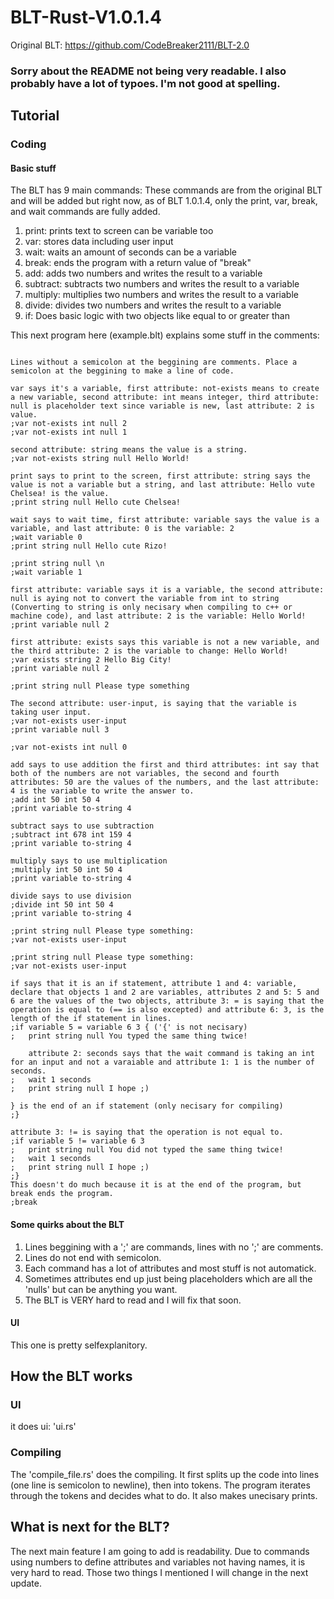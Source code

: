 # BLT-Rust-V1.0.1.4

Original BLT: https://github.com/CodeBreaker2111/BLT-2.0

### Sorry about the README not being very readable. I also probably have a lot of typoes. I'm not good at spelling.

## Tutorial

### Coding

#### Basic stuff

The BLT has 9 main commands:    These commands are from the original BLT and will be added but right now, as of BLT 1.0.1.4, only the print, var, break, and wait commands are fully added.

1. print: prints text to screen can be variable too
2. var: stores data including user input
3. wait: waits an amount of seconds can be a variable
4. break: ends the program with a return value of "break"
5. add: adds two numbers and writes the result to a variable
6. subtract: subtracts two numbers and writes the result to a variable
7. multiply: multiplies two numbers and writes the result to a variable
8. divide: divides two numbers and writes the result to a variable
9. if: Does basic logic with two objects like equal to or greater than

This next program here (example.blt) explains some stuff in the comments:

```Lines without a semicolon at the beggining are comments. Place a semicolon at the beggining to make a line of code.

Lines without a semicolon at the beggining are comments. Place a semicolon at the beggining to make a line of code.

var says it's a variable, first attribute: not-exists means to create a new variable, second attribute: int means integer, third attribute: null is placeholder text since variable is new, last attribute: 2 is value.
;var not-exists int null 2
;var not-exists int null 1

second attribute: string means the value is a string.
;var not-exists string null Hello World!

print says to print to the screen, first attribute: string says the value is not a variable but a string, and last attribute: Hello vute Chelsea! is the value.
;print string null Hello cute Chelsea!

wait says to wait time, first attribute: variable says the value is a variable, and last attribute: 0 is the variable: 2
;wait variable 0
;print string null Hello cute Rizo!

;print string null \n
;wait variable 1

first attribute: variable says it is a variable, the second attribute: null is aying not to convert the variable from int to string (Converting to string is only necisary when compiling to c++ or machine code), and last attribute: 2 is the variable: Hello World!
;print variable null 2

first attribute: exists says this variable is not a new variable, and the third attribute: 2 is the variable to change: Hello World!
;var exists string 2 Hello Big City!
;print variable null 2

;print string null Please type something

The second attribute: user-input, is saying that the variable is taking user input.
;var not-exists user-input
;print variable null 3

;var not-exists int null 0

add says to use addition the first and third attributes: int say that both of the numbers are not variables, the second and fourth attributes: 50 are the values of the numbers, and the last attribute: 4 is the variable to write the answer to.
;add int 50 int 50 4
;print variable to-string 4

subtract says to use subtraction
;subtract int 678 int 159 4
;print variable to-string 4

multiply says to use multiplication
;multiply int 50 int 50 4
;print variable to-string 4

divide says to use division
;divide int 50 int 50 4
;print variable to-string 4

;print string null Please type something:
;var not-exists user-input

;print string null Please type something:
;var not-exists user-input

if says that it is an if statement, attribute 1 and 4: variable, declare that objects 1 and 2 are variables, attributes 2 and 5: 5 and 6 are the values of the two objects, attribute 3: = is saying that the operation is equal to (== is also excepted) and attribute 6: 3, is the length of the if statement in lines.
;if variable 5 = variable 6 3 { ('{' is not necisary)
;   print string null You typed the same thing twice!

    attribute 2: seconds says that the wait command is taking an int for an input and not a varaiable and attribute 1: 1 is the number of seconds.
;   wait 1 seconds
;   print string null I hope ;)

} is the end of an if statement (only necisary for compiling)
;}

attribute 3: != is saying that the operation is not equal to.
;if variable 5 != variable 6 3
;   print string null You did not typed the same thing twice!
;   wait 1 seconds
;   print string null I hope ;)
;}
This doesn't do much because it is at the end of the program, but break ends the program.
;break
```

#### Some quirks about the BLT

1. Lines beggining with a ';' are commands, lines with no ';' are comments.
2. Lines do not end with semicolon.
3. Each command has a lot of attributes and most stuff is not automatick.
4. Sometimes attributes end up just being placeholders which are all the 'nulls' but can be anything you want.
5. The BLT is VERY hard to read and I will fix that soon.

#### UI

This one is pretty selfexplanitory.

## How the BLT works

### UI

it does ui: 'ui.rs'

### Compiling

The 'compile_file.rs' does the compiling. It first splits up the code into lines (one line is semicolon to newline), then into tokens. The program iterates through the tokens and decides what to do. It also makes unecisary prints.

## What is next for the BLT?

The next main feature I am going to add is readability. Due to commands using numbers to define attributes and variables not having names, it is very hard to read. Those two things I mentioned I will change in the next update.
